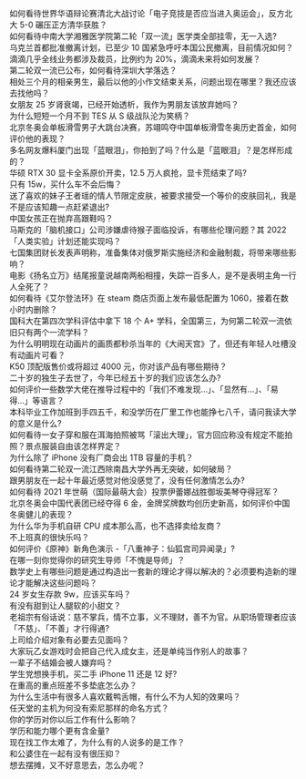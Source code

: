 如何看待世界华语辩论赛清北大战讨论「电子竞技是否应当进入奥运会」，反方北大 5-0 碾压正方清华获胜？  
如何看待中南大学湘雅医学院第二轮「双一流」医学类全部挂零，无一入选?  
乌克兰首都批准撤离计划，已至少 10 国紧急呼吁本国公民撤离，目前情况如何？  
滴滴几乎全线业务都涉及裁员，比例约为 20%，滴滴未来将如何发展？  
第二轮双一流已公布，如何看待深圳大学落选？  
相处三个月的相亲男生，最后以他的小作文结束关系，问题出现在哪里？我还应该去找他吗？  
女朋友 25 岁肾衰竭，已经开始透析，我作为男朋友该放弃她吗？  
为什么短短一个月不到 TES 从 S 级战队沦为笑柄？  
北京冬奥会单板滑雪男子大跳台决赛，苏翊鸣夺中国单板滑雪冬奥历史首金，如何评价他的表现？  
多名网友爆料厦门出现「蓝眼泪」，你拍到了吗？什么是「蓝眼泪」？是怎样形成的？  
华硕 RTX 30 显卡全系原价开卖，12.5 万人疯抢，显卡荒结束了吗?  
只有 15w，买什么车不会后悔？  
送了喜欢的妹子王者瑶的情人节限定皮肤，被要求接受一个等价的皮肤回礼，我是不是应该知趣一点赶紧退出?  
中国女孩正在抛弃高跟鞋吗？  
马斯克的「脑机接口」公司涉嫌虐待猴子面临投诉，有哪些伦理问题？其 2022「人类实验」计划还能实现吗？  
七国集团财长发表声明称，准备集体对俄罗斯实施经济和金融制裁，将带来哪些影响？  
电影《扬名立万》结尾报童说越南两船相撞，失踪一百多人，是不是表明主角一行人全死了？  
如何看待《艾尔登法环》在 steam 商店页面上发布最低配置为 1060，接着在数小时内删除？  
国科大在第四次学科评估中拿下 18 个 A+ 学科，全国第三，为何第二轮双一流依旧只有两个一流学科？  
为什么明明现在动画片的画质都秒杀当年的《大闹天宫》了，但还有年轻人吐槽没有动画片可看？  
K50 顶配版售价或将超过 4000 元，你对该产品有哪些期待？  
二十岁的独生子去世了，今年已经五十岁的我们应该怎么办?  
如何评价一些数学大佬在推导过程中的「我们不难发现…」、「显然有…」、「易得…」等语言？  
本科毕业工作加班到手四五千，和没学历在厂里工作也能挣七八千，请问我读大学的意义是什么?  
如何看待一女子穿和服在洱海拍照被骂「滚出大理」，官方回应称没有规定不能拍照？景点服装自由该怎样界定？  
为什么除了 iPhone 没有厂商会出 1TB 容量的手机？  
如何看待第二轮双一流江西除南昌大学外再无突破，如何破局？  
跟男朋友在一起十年最近感觉对他没感觉了，没有任何激情怎么办?  
如何看待 2021 年世萌（国际最萌大会）投票伊蕾娜战胜御坂美琴夺得冠军？  
北京冬奥会中国代表团已经夺得 6 金，金牌奖牌数均创历史新高，如何评价中国冬奥健儿的表现？  
为什么华为手机自研 CPU 成本那么高，也不选择卖给友商？  
不上班真的很快乐吗？  
如何评价《原神》新角色演示 -「八重神子：仙狐宫司异闻录」?  
在哪一刻你觉得你的研究生导师「不愧是导师」？  
数学史上有哪些问题是通过构造出一套新的理论才得以解决的？必须要构造新的理论才能解决这些问题吗？  
24 岁女生存款 9w，应该买车吗？  
有没有甜到让人腿软的小甜文？  
老祖宗有俗话说：慈不掌兵，情不立事，义不理财，善不为官。从职场管理者应该「不慈」、「不善」才行得通?  
上司给介绍对象有必要去见面吗？  
大家玩乙女游戏时会把自己代入成女主，还是单纯当作别人的故事？  
一辈子不结婚会被人嫌弃吗？  
学生党想换手机，买二手 iPhone 11 还是 12 好?  
在重高的重点班差不多垫底怎么办？  
为什么生活中有很多人喜欢戴鸭舌帽，有什么不为人知的效果吗？  
任天堂的主机为何没有索尼那样的命名方式？  
你的学历对你以后工作有什么影响？  
学历和能力哪个更有含金量?  
现在找工作太难了，为什么有的人说多的是工作？  
和公婆住在一起有没有很压抑？  
想去摆摊，又不好意思去，怎么办呢？  
